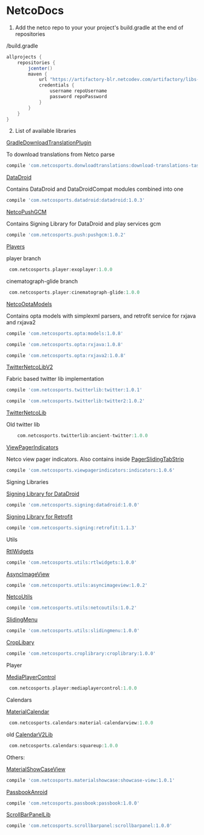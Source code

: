 # NetcoDocs

1. Add the netco repo to your your project's build.gradle at the end of repositories

/build.gradle
```groovy
allprojects {
	repositories {
		jcenter()
		maven {
            url "https://artifactory-blr.netcodev.com/artifactory/libs-release"
            credentials {
                username repoUsername
                password repoPassword
            }
        }
	}
}
```

2. List of available libraries

[GradleDownloadTranslationPlugin](https://github.com/netcosports/GradleDownloadTranslationPlugin)

To download translations from Netco parse

```groovy
compile 'com.netcosports.donwloadtranslations:download-translations-task:1.0.2'
```

[DataDroid](https://github.com/netcosports/DataDroid) 

Contains DataDroid and DataDroidCompat modules combined into one
```groovy
compile 'com.netcosports.datadroid:datadroid:1.0.3'
```

[NetcoPushGCM](https://github.com/netcosports/NetcoPushGCM) 

Contains Signing Library for DataDroid and play services gcm 
```groovy
compile 'com.netcosports.push:pushgcm:1.0.2'
```

[Players](https://github.com/netcosports/android-player-view)


player branch

```groovy
 com.netcosports.player:exoplayer:1.0.0
 ```
cinematograph-glide branch 
```groovy
 com.netcosports.player:cinematograph-glide:1.0.0
 ```

[NetcoOptaModels](https://github.com/netcosports/NetcoOptaModels_Android)

Contains opta models with simplexml parsers, and retrofit service for rxjava and rxjava2


```groovy
compile 'com.netcosports.opta:models:1.0.8'
```

```groovy
compile 'com.netcosports.opta:rxjava:1.0.8'
```

```groovy
compile 'com.netcosports.opta:rxjava2:1.0.8'
```
[TwitterNetcoLibV2](https://github.com/netcosports/TwitterNetcoLibV2)

Fabric based twitter lib implementation

	
```groovy
compile 'com.netcosports.twitterlib:twitter:1.0.1'
```
	
```groovy
compile 'com.netcosports.twitterlib:twitter2:1.0.2'
```

[TwitterNetcoLib](https://github.com/netcosports/TwitterNetcoLib)

Old twitter lib

```groovy
	com.netcosports.twitterlib:ancient-twitter:1.0.0
```

[ViewPagerIndicators](https://github.com/netcosports/ViewPagerIndicator)

Netco view pager indicators. Also contains inside [PagerSlidingTabStrip](https://github.com/netcosports/PagerSlidingTabStrip)

		
```groovy
compile 'com.netcosports.viewpagerindicators:indicators:1.0.6'
```

Signing Libraries

[Signing Library for DataDroid](https://github.com/netcosports/AndroidSigningLib)

```groovy
compile 'com.netcosports.signing:datadroid:1.0.0'
```
[Signing Library for Retrofit](https://github.com/netcosports/AndroidSigningClient_Retrofit)
```groovy
compile 'com.netcosports.signing:retrofit:1.1.3'
```

Utils

[RtlWidgets](https://github.com/netcosports/RtlWidgets_Android)

```groovy
compile 'com.netcosports.utils:rtlwidgets:1.0.0'
```

[AsyncImageView](https://github.com/netcosports/AndroidAsyncImageView)
```groovy
compile 'com.netcosports.utils:asyncimageview:1.0.2'
```

[NetcoUtils](https://github.com/netcosports/NetcoUtilsAndroid)
```groovy
compile 'com.netcosports.utils:netcoutils:1.0.2'
```

[SlidingMenu](https://github.com/netcosports/SlidingMenuAndroid)
```groovy
compile 'com.netcosports.utils:slidingmenu:1.0.0'
```

[CropLibary](https://github.com/netcosports/CropLibraryCompat)
```groovy
compile 'com.netcosports.croplibrary:croplibrary:1.0.0'
```
Player

[MediaPlayerControl](https://github.com/netcosports/MediaPlayerControlAndroid)

```groovy
 com.netcosports.player:mediaplayercontrol:1.0.0
```

Calendars

[MaterialCalendar](https://github.com/netcosports/material-calendarview)

```groovy
 com.netcosports.calendars:material-calendarview:1.0.0
```

old
[CalendarV2Lib](https://github.com/netcosports/CalendarV2Lib_Android)

```groovy
 com.netcosports.calendars:squareup:1.0.0
```	

Others:

[MaterialShowCaseView](https://github.com/netcosports/MaterialShowcaseView)

```groovy
compile 'com.netcosports.materialshowcase:showcase-view:1.0.1'
```

[PassbookAnroid](https://github.com/netcosports/PassbookAndroid)

```groovy
compile 'com.netcosports.passbook:passbook:1.0.0'
```

[ScrollBarPanelLib](https://github.com/denisshikunets/Android-ScrollBarPanel)

```groovy
compile 'com.netcosports.scrollbarpanel:scrollbarpanel:1.0.0'
```
